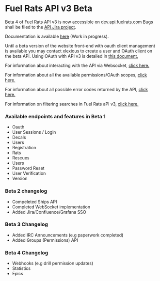 # Fuel Rats API v3 Beta

Beta 4 of Fuel Rats API v3 is now accessible on dev.api.fuelrats.com
Bugs shall be filed to the [API Jira project](https://jira.fuelrats.com/projects/API/i).

Documentation is available [here](https://docs.fuelrats.dev) (Work in progress).  

Until a beta version of the website front-end with oauth client management is available you may contact xlexious to create a user and OAuth client on the beta API. Using OAuth with API v3 is detailed in [this document.](oauth.md)


For information about interacting with the API via Websocket, [click here.](websocket.md)

For information about all the available permissions/OAuth scopes, [click here.](scopes.md)  

For information about all possible error codes returned by the API, [click here.](errors.md)

For information on filtering searches in Fuel Rats aPI v3, [click here.](filtering.md)

### Available endpoints and features in Beta 1
* Oauth
* User Sessions / Login
* Decals
* Users
* Registration
* Rats
* Rescues
* Users
* Password Reset
* User Verification
* Version


### Beta 2 changelog
* Compeleted Ships API
* Completed WebSocket implementation
* Added Jira/Confluence/Grafana SSO

### Beta 3 Changelog
* Added IRC Announcements (e.g paperwork completed)
* Added Groups (Permissions) API


### Beta 4 Changelog
* Webhooks (e.g drill permission updates)
* Statistics
* Epics